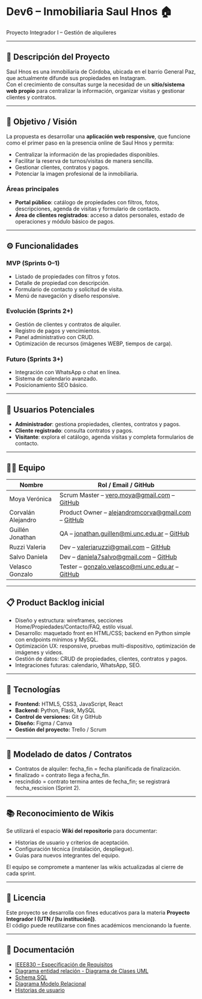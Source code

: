 # Dev6 – Inmobiliaria Saul Hnos 🏠  
Proyecto Integrador I – Gestión de alquileres

---

## 📌 Descripción del Proyecto
Saul Hnos es una inmobiliaria de Córdoba, ubicada en el barrio General Paz, que actualmente difunde sus propiedades en Instagram.  
Con el crecimiento de consultas surge la necesidad de un **sitio/sistema web propio** para centralizar la información, organizar visitas y gestionar clientes y contratos.

---

## 🎯 Objetivo / Visión
La propuesta es desarrollar una **aplicación web responsive**, que funcione como el primer paso en la presencia online de Saul Hnos y permita:  
- Centralizar la información de las propiedades disponibles.  
- Facilitar la reserva de turnos/visitas de manera sencilla.  
- Gestionar clientes, contratos y pagos.  
- Potenciar la imagen profesional de la inmobiliaria.  

### Áreas principales
- **Portal público**: catálogo de propiedades con filtros, fotos, descripciones, agenda de visitas y formulario de contacto.  
- **Área de clientes registrados**: acceso a datos personales, estado de operaciones y módulo básico de pagos.

---

## ⚙️ Funcionalidades

### MVP (Sprints 0–1)
- Listado de propiedades con filtros y fotos.  
- Detalle de propiedad con descripción.  
- Formulario de contacto y solicitud de visita.  
- Menú de navegación y diseño responsive.

### Evolución (Sprints 2+)
- Gestión de clientes y contratos de alquiler.  
- Registro de pagos y vencimientos.  
- Panel administrativo con CRUD.  
- Optimización de recursos (imágenes WEBP, tiempos de carga).

### Futuro (Sprints 3+)
- Integración con WhatsApp o chat en línea.  
- Sistema de calendario avanzado.  
- Posicionamiento SEO básico.

---

## 👥 Usuarios Potenciales
- **Administrador**: gestiona propiedades, clientes, contratos y pagos.  
- **Cliente registrado**: consulta contratos y pagos.  
- **Visitante**: explora el catálogo, agenda visitas y completa formularios de contacto.

---

## 👨‍💻 Equipo

| Nombre                       | Rol / Email / GitHub |
|-------------------------------|--------------------|
| Moya Verónica                 | Scrum Master – vero.moya@gmail.com – [GitHub](https://github.com/Veromoya95) |
| Corvalán Alejandro            | Product Owner – alejandromcorva@gmail.com – [GitHub](https://github.com/Corval-LC) |
| Guillén Jonathan              | QA – jonathan.guillen@mi.unc.edu.ar – [GitHub](https://github.com/JG-UNC) |
| Ruzzi Valeria                 | Dev – valeriaruzzi@gmail.com – [GitHub](https://github.com/valer05) |
| Salvo Daniela                 | Dev – daniela7salvo@gmail.com – [GitHub](https://github.com/DanipSal) |
| Velasco Gonzalo               | Tester – gonzalo.velasco@mi.unc.edu.ar – [GitHub](https://github.com/g0niii) |

---

## 📋 Product Backlog inicial
- Diseño y estructura: wireframes, secciones Home/Propiedades/Contacto/FAQ, estilo visual.  
- Desarrollo: maquetado front en HTML/CSS; backend en Python simple con endpoints mínimos y MySQL.  
- Optimización UX: responsive, pruebas multi-dispositivo, optimización de imágenes y videos.  
- Gestión de datos: CRUD de propiedades, clientes, contratos y pagos.  
- Integraciones futuras: calendario, WhatsApp, SEO.

---

## 🧱 Tecnologías
- **Frontend:** HTML5, CSS3, JavaScript, React  
- **Backend:** Python, Flask, MySQL  
- **Control de versiones:** Git y GitHub  
- **Diseño:** Figma / Canva  
- **Gestión del proyecto:** Trello / Scrum

---

## 🎲 Modelado de datos / Contratos
- Contratos de alquiler: fecha_fin = fecha planificada de finalización.  
- finalizado = contrato llega a fecha_fin.  
- rescindido = contrato termina antes de fecha_fin; se registrará fecha_rescision (Sprint 2).

---

## 📚 Reconocimiento de Wikis

Se utilizará el espacio **Wiki del repositorio** para documentar:  
- Historias de usuario y criterios de aceptación.  
- Configuración técnica (instalación, despliegue).  
- Guías para nuevos integrantes del equipo.  

El equipo se compromete a mantener las wikis actualizadas al cierre de cada sprint.

---

## 📄 Licencia
Este proyecto se desarrolla con fines educativos para la materia **Proyecto Integrador I (UTN / [tu institución])**.  
El código puede reutilizarse con fines académicos mencionando la fuente.

---

## 📂 Documentación
- [IEEE830 – Especificación de Requisitos](./docs/IEEE830.pdf)  
- [Diagrama entidad relación - Diagrama de Clases UML](./docs/DER%20y%20Diagrama%20de%20clase.pdf)  
- [Schema SQL](docs/schema.sql)
- [Diagrama Modelo Relacional](https://github.com/Proyecto-DFNVV/Dev6/blob/main/docs/Diagrama%20Modelo%20Relacional.png)
- [Historias de usuario](https://docs.google.com/spreadsheets/d/1Kp1DKsy8N1ubMoLdLvDve8G5GEpLTiSvWCnp-JkGc40/edit?pli=1&gid=1099442861#gid=1099442861)
